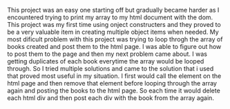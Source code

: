 This project was an easy one starting off but gradually became harder as I encountered trying to print my array to my html document with the dom. 
This project was my first time using onject constructers and they proved to be a very valuable item in creating multiple object items when needed. 
My most dificult problem with this project was trying to loop throgh the array of books created and post them to the html page. I was able to figure out
how to post them to the page and then my next problem came about. I was getting duplicates of each book everytime the array would be looped through. So I 
tried multiple solutions and came to the solution that i used that proved most useful in my situation. I first would call the element on the html page and 
then remove that element before looping through the array again and posting the books to the html page. So each time it would delete each html div and then 
post each div with the book from the array again. 
